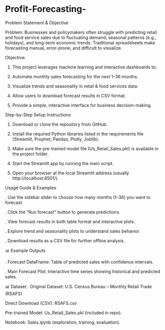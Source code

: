 # Profit-Forecasting-
Problem Statement & Objective

Problem:
Businesses and policymakers often struggle with predicting retail and food service sales due to fluctuating demand, seasonal patterns (e.g., holidays), and long-term economic trends. Traditional spreadsheets make forecasting manual, error-prone, and difficult to visualize.

Objective:
  1. This project leverages machine learning and interactive dashboards to:
  
  2. Automate monthly sales forecasting for the next 1–36 months.
  
  3. Visualize trends and seasonality in retail & food services data.
  
  4. Allow users to download forecast results in CSV format.
  
  5. Provide a simple, interactive interface for business decision-making.

Step-by-Step Setup Instructions

  1. Download or clone the repository from GitHub.
  
  2. Install the required Python libraries listed in the requirements file (Streamlit, Prophet, Pandas, Plotly, Joblib).
  
  3. Make sure the pre-trained model file (Us_Retail_Sales.pkl) is available in the project folder.
  
  4. Start the Streamlit app by running the main script.
  
  5. Open your browser at the local Streamlit address (usually http://localhost:8501/).

Usage Guide & Examples

 . Use the sidebar slider to choose how many months (1–36) you want to forecast.
  
  . Click the “Run forecast” button to generate predictions.
  
  . View forecast results in both table format and interactive plots.
  
  . Explore trend and seasonality plots to understand sales behavior.
  
  . Download results as a CSV file for further offline analysis.

📊 Example Outputs

  . Forecast DataFrame: Table of predicted sales with confidence intervals.
  
  . Main Forecast Plot: Interactive time series showing historical and predicted sales.
  


📊 Dataset
  . Original Dataset: U.S. Census Bureau – Monthly Retail Trade (RSAFS)

  Direct Download (CSV): RSAFS.csv
  
  Pre-trained Model: Us_Retail_Sales.pkl (included in repo).
  
  Notebook: Sales.ipynb (exploration, training, evaluation).

  
